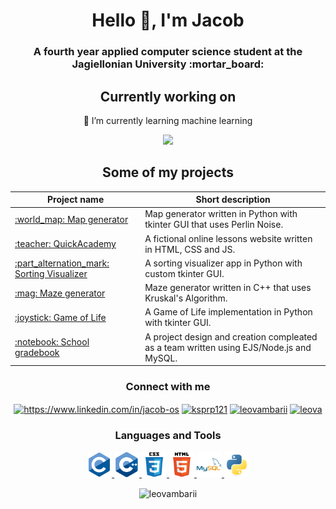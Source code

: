 <h1 align="center">Hello 👋, I'm Jacob</h1>
<h3 align="center">A fourth year applied computer science student at the Jagiellonian University :mortar_board:</h3>

<div align="center">
  <p>
    <h2> Currently working on </h2>
     🌱 I’m currently learning machine learning <br>
  </p>
  
  <p align="center">
  <a href="https://cdn-images-1.medium.com/max/640/1*vJjJ3Mdok6Rvxx85IIRqBQ.gif">
    <img src="https://cdn-images-1.medium.com/max/640/1*vJjJ3Mdok6Rvxx85IIRqBQ.gif" width="400" />
  </a>
</p>
  
  <p>
    <h2>Some of my projects</h2>
    <table>
      <thead>
        <tr>
          <th> Project name </th>
          <th> Short description </th>
        </tr>
      </thead>
      <tbody>
        <tr>
          <td><a href="https://github.com/Leovambarii/Map-generator">:world_map: Map generator </a></td>
          <td>Map generator written in Python with tkinter GUI that uses Perlin Noise.</td>
        </tr>
        <tr>
          <td><a href="https://github.com/Leovambarii/QuickAcademy">:teacher: QuickAcademy</a></td>
          <td>A fictional online lessons website written in HTML, CSS and JS.</td>
        </tr>
        <tr>
          <td><a href="https://github.com/Leovambarii/Sorting_Visualizer">:part_alternation_mark: Sorting Visualizer</a></td>
          <td>A sorting visualizer app in Python with custom tkinter GUI.</td>
        </tr>
        <tr>
          <td><a href="https://github.com/Leovambarii/Kruskal-algorithm-labirynt">:mag: Maze generator</a></td>
          <td>Maze generator written in C++ that uses Kruskal's Algorithm.</td>
        </tr>
        <tr>
          <td><a href="https://github.com/Leovambarii/GameOfLife">:joystick: Game of Life</a></td>
          <td>A Game of Life implementation in Python with tkinter GUI.</td>
        </tr>
        <tr>
          <td><a href="https://github.com/Leovambarii/DziennikUJ">:notebook: School gradebook</a></td>
          <td>A project design and creation compleated as a team written using EJS/Node.js and MySQL.</td>
        </tr>
      </tbody>
    </table>
  </p>
</div>


<h3 align="center">Connect with me</h3>
<p align="center">
<a href="https://www.linkedin.com/in/jacob-os" target="blank"><img align="center" src="https://raw.githubusercontent.com/rahuldkjain/github-profile-readme-generator/master/src/images/icons/Social/linked-in-alt.svg" alt="https://www.linkedin.com/in/jacob-os" height="30" width="40" /></a>
<a href="https://www.hackerrank.com/ksprp121" target="blank"><img align="center" src="https://raw.githubusercontent.com/rahuldkjain/github-profile-readme-generator/master/src/images/icons/Social/hackerrank.svg" alt="ksprp121" height="30" width="40" /></a>
<a href="https://codeforces.com/profile/leovambarii" target="blank"><img align="center" src="https://raw.githubusercontent.com/rahuldkjain/github-profile-readme-generator/master/src/images/icons/Social/codeforces.svg" alt="leovambarii" height="30" width="40" /></a>
<a href="https://www.leetcode.com/leova" target="blank"><img align="center" src="https://raw.githubusercontent.com/rahuldkjain/github-profile-readme-generator/master/src/images/icons/Social/leet-code.svg" alt="leova" height="30" width="40" /></a>
</p>



<h3 align="center">Languages and Tools</h3>
<p align="center"> <a href="https://www.cprogramming.com/" target="_blank" rel="noreferrer"> <img src="https://raw.githubusercontent.com/devicons/devicon/master/icons/c/c-original.svg" alt="c" width="40" height="40"/> </a> <a href="https://www.w3schools.com/cpp/" target="_blank" rel="noreferrer"> <img src="https://raw.githubusercontent.com/devicons/devicon/master/icons/cplusplus/cplusplus-original.svg" alt="cplusplus" width="40" height="40"/> </a> <a href="https://www.w3schools.com/css/" target="_blank" rel="noreferrer"> <img src="https://raw.githubusercontent.com/devicons/devicon/master/icons/css3/css3-original-wordmark.svg" alt="css3" width="40" height="40"/> </a> <a href="https://www.w3.org/html/" target="_blank" rel="noreferrer"> <img src="https://raw.githubusercontent.com/devicons/devicon/master/icons/html5/html5-original-wordmark.svg" alt="html5" width="40" height="40"/> </a> <a href="https://www.mysql.com/" target="_blank" rel="noreferrer"> <img src="https://raw.githubusercontent.com/devicons/devicon/master/icons/mysql/mysql-original-wordmark.svg" alt="mysql" width="40" height="40"/> </a> <a href="https://www.python.org" target="_blank" rel="noreferrer"> <img src="https://raw.githubusercontent.com/devicons/devicon/master/icons/python/python-original.svg" alt="python" width="40" height="40"/> </a> </p>

<div align="center">
 <p>
   <img align="center" src="https://github-readme-stats.vercel.app/api/top-langs?username=leovambarii&show_icons=true&locale=en&layout=compact" alt="leovambarii" />  </p>
</div>
<div align="center">
</div>

